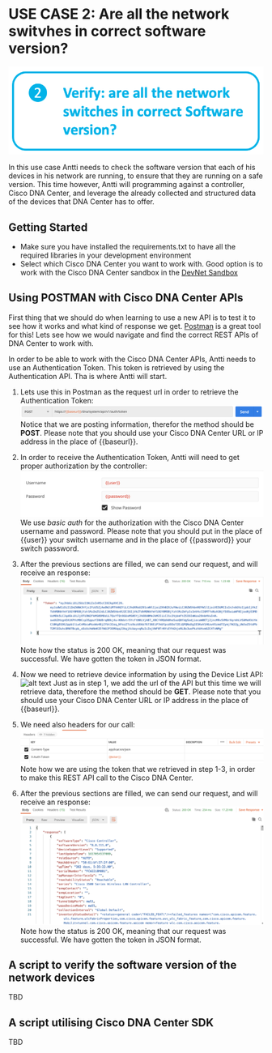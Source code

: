 # USE CASE 2: Are all the network switvhes in correct software version?

![alt text](/images/swim.png "Software Image check use case")

In this use case Antti needs to check the software version that each of his devices in his network are running, to ensure that they are running on a safe version. This time however, Antti will programming against a controller, Cisco DNA Center, and leverage the already collected and structured data of the devices that DNA Center has to offer. 

## Getting Started
- Make sure you have installed the requirements.txt to have all the required libraries in your development environment
- Select which Cisco DNA Center you want to work with. Good option is to work with the Cisco DNA Center sandbox in the [DevNet Sandbox](https://devnetsandbox.cisco.com/)

## Using POSTMAN with Cisco DNA Center APIs

First thing that we should do when learning to use a new API is to test it to see how it works and what kind of response we get. [Postman](https://www.postman.com/) is a great tool for this! Lets see how we would navigate and find the correct REST APIs of DNA Center to work with.

In order to be able to work with the Cisco DNA Center APIs, Antti needs to use an Authentication Token. This token is retrieved by using the Authentication API. Tha is where Antti will start. 

1. Lets use this in Postman as the request url in order to retrieve the Authentication Token:
![alt text](images/postman_dnac_auth_url.png "Postman Authentication URL")
Notice that we are posting information, therefor the method should be **POST**.
Please note that you should use your Cisco DNA Center URL or IP address in the place of {{baseurl}}. 

2. In order to receive the Authentication Token, Antti will need to get proper authorization by the controller:
![alt text](images/postman_dnac_auth.png "Postman DNA Center credentials")
We use *basic auth* for the authorization with the Cisco DNA Center username and password. Please note that you should put in the place of {{user}} your switch username and in the place of {{password}} your switch password.

3. After the previous sections are filled, we can send our request, and will receive an response:
![alt text](images/postman_dnac_token.png "Postman DNA Center Token Retrieved")
Note how the status is 200 OK, meaning that our request was successful. We have gotten the token in JSON format. 

4. Now we need to retrieve device information by using the Device List API:
![alt text](images/postman_getdevicesurl.png "Postman Device List REST API")
Just as in step 1, we add the url of the API but this time we will retrieve data, therefore the method should be **GET**.
Please note that you should use your Cisco DNA Center URL or IP address in the place of {{baseurl}}. 

5. We need also headers for our call:
![alt text](images/postman_headers.png "Postman Headers")
Note how we are using the token that we retrieved in step 1-3, in order to make this REST API call to the Cisco DNA Center. 

6. After the previous sections are filled, we can send our request, and will receive an response:
![alt text](images/postman_json.png "Postman Device List Data in JSON Format")
Note how the status is 200 OK, meaning that our request was successful. We have gotten the token in JSON format. 

## A script to verify the software version of the network devices

TBD


## A script utilising Cisco DNA Center SDK

TBD
